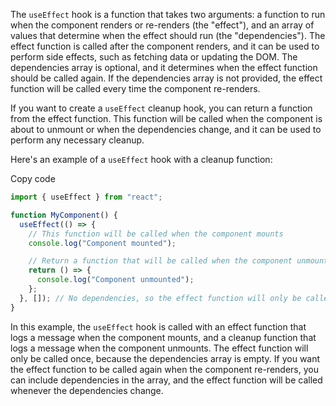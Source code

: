 The `useEffect` hook is a function that takes two arguments: a function to run when the component renders or re-renders (the "effect"), and an array of values that determine when the effect should run (the "dependencies"). The effect function is called after the component renders, and it can be used to perform side effects, such as fetching data or updating the DOM. The dependencies array is optional, and it determines when the effect function should be called again. If the dependencies array is not provided, the effect function will be called every time the component re-renders.

If you want to create a `useEffect` cleanup hook, you can return a function from the effect function. This function will be called when the component is about to unmount or when the dependencies change, and it can be used to perform any necessary cleanup.

Here's an example of a `useEffect` hook with a cleanup function:

Copy code

```jsx
import { useEffect } from "react";

function MyComponent() {
  useEffect(() => {
    // This function will be called when the component mounts
    console.log("Component mounted");

    // Return a function that will be called when the component unmounts
    return () => {
      console.log("Component unmounted");
    };
  }, []); // No dependencies, so the effect function will only be called once
}
```

In this example, the `useEffect` hook is called with an effect function that logs a message when the component mounts, and a cleanup function that logs a message when the component unmounts. The effect function will only be called once, because the dependencies array is empty. If you want the effect function to be called again when the component re-renders, you can include dependencies in the array, and the effect function will be called whenever the dependencies change.
